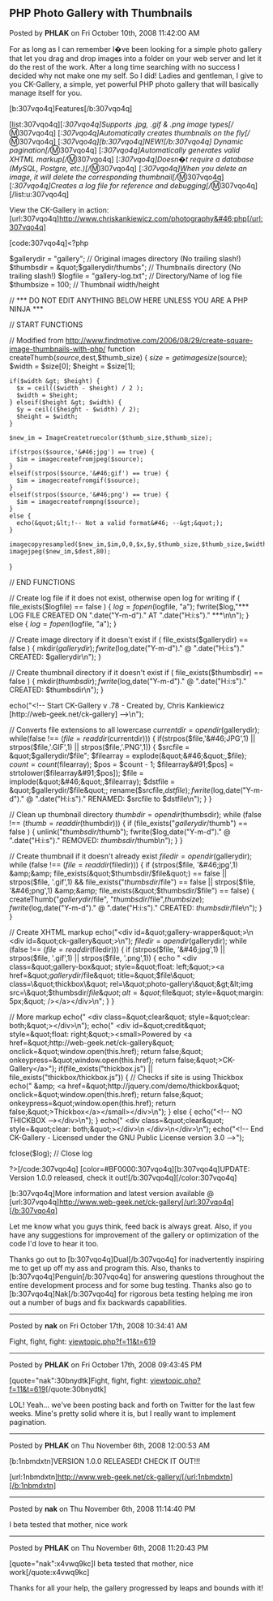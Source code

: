 ## PHP Photo Gallery with Thumbnails
Posted by **PHLAK** on Fri October 10th, 2008 11:42:00 AM

For as long as I can remember I�ve been looking for a simple photo gallery that let you drag and drop images into a folder on your web server and let it do the rest of the work.  After a long time searching with no success I decided why not make one my self.  So I did!  Ladies and gentleman, I give to you CK-Gallery, a simple, yet powerful PHP photo gallery that will basically manage itself for you.

[b:307vqo4q]Features[/b:307vqo4q]

[list:307vqo4q][*:307vqo4q]Supports .jpg, .gif &amp; .png image types[/*:m:307vqo4q]
[*:307vqo4q]Automatically creates thumbnails on the fly[/*:m:307vqo4q]
[*:307vqo4q][b:307vqo4q]NEW![/b:307vqo4q] Dynamic pagination[/*:m:307vqo4q]
[*:307vqo4q]Automatically generates valid XHTML markup[/*:m:307vqo4q]
[*:307vqo4q]Doesn�t require a database (MySQL, Postgre, etc.)[/*:m:307vqo4q]
[*:307vqo4q]When you delete an image, it will delete the corresponding thumbnail[/*:m:307vqo4q]
[*:307vqo4q]Creates a log file for reference and debugging[/*:m:307vqo4q][/list:u:307vqo4q]

View the CK-Gallery in action: [url:307vqo4q]http://www.chriskankiewicz.com/photography&#46;php[/url:307vqo4q]

[code:307vqo4q]&lt;?php

  $gallerydir = &quot;gallery&quot;;            // Original images directory (No trailing slash!)
  $thumbsdir  = &quot;$gallerydir/thumbs&quot;; // Thumbnails directory (No trailing slash!)
  $logfile    = &quot;gallery-log&#46;txt&quot;;    // Directory/Name of log file 
  $thumbsize  = 100;                  // Thumbnail width/height


  // *** DO NOT EDIT ANYTHING BELOW HERE UNLESS YOU ARE A PHP NINJA ***


  // START FUNCTIONS

  // Modified from http://www.findmotive.com/2006/08/29/create-square-image-thumbnails-with-php/
  function createThumb($source,$dest,$thumb_size) {
    $size = getimagesize($source);
    $width = $size&#91;0&#93;;
    $height = $size&#91;1&#93;;

    if($width &gt; $height) {
      $x = ceil(($width - $height) / 2 );
      $width = $height;
    } elseif($height &gt; $width) {
      $y = ceil(($height - $width) / 2);
      $height = $width;
    }

    $new_im = ImageCreatetruecolor($thumb_size,$thumb_size);

    if(strpos($source,'&#46;jpg') == true) {
      $im = imagecreatefromjpeg($source);
    }
    elseif(strpos($source,'&#46;gif') == true) {
      $im = imagecreatefromgif($source);
    }
    elseif(strpos($source,'&#46;png') == true) {
      $im = imagecreatefrompng($source);
    }
    else {
      echo(&quot;&lt;!-- Not a valid format&#46; --&gt;&quot;);
    }

    imagecopyresampled($new_im,$im,0,0,$x,$y,$thumb_size,$thumb_size,$width,$height);
    imagejpeg($new_im,$dest,80);
  }

  // END FUNCTIONS
  

  // Create log file if it does not exist, otherwise open log for writing
  if ( file_exists($logfile) == false ) {
    $log = fopen($logfile, &quot;a&quot;);
    fwrite($log,&quot;*** LOG FILE CREATED ON &quot;&#46;date(&quot;Y-m-d&quot;)&#46;&quot; AT &quot;&#46;date(&quot;H&#58;i&#58;s&quot;)&#46;&quot; ***\n\n&quot;);
  }
  else {
    $log = fopen($logfile, &quot;a&quot;);
  }

  // Create image directory if it doesn't exist
  if ( file_exists($gallerydir) == false ) {
    mkdir($gallerydir);
    fwrite($log,date(&quot;Y-m-d&quot;)&#46;&quot; @ &quot;&#46;date(&quot;H&#58;i&#58;s&quot;)&#46;&quot;  CREATED&#58; $gallerydir\n&quot;);
  }

  // Create thumbnail directory if it doesn't exist
  if ( file_exists($thumbsdir) == false ) {
    mkdir($thumbsdir);
    fwrite($log,date(&quot;Y-m-d&quot;)&#46;&quot; @ &quot;&#46;date(&quot;H&#58;i&#58;s&quot;)&#46;&quot;  CREATED&#58; $thumbsdir\n&quot;);
  }

  echo(&quot;&lt;!-- Start CK-Gallery v &#46;78 - Created by, Chris Kankiewicz &#91;http&#58;//web-geek&#46;net/ck-gallery&#93; --&gt;\n&quot;);

  // Converts file extensions to all lowercase
  $currentdir = opendir($gallerydir);
  while(false !== ($file = readdir($currentdir))) {
    if(strpos($file,'&#46;JPG',1) || strpos($file,'&#46;GIF',1) || strpos($file,'&#46;PNG',1)) {
      $srcfile = &quot;$gallerydir/$file&quot;;
      $filearray = explode(&quot;&#46;&quot;,$file);
      $count = count($filearray);
      $pos = $count - 1;
      $filearray&#91;$pos&#93; = strtolower($filearray&#91;$pos&#93;);
      $file = implode(&quot;&#46;&quot;,$filearray);
      $dstfile = &quot;$gallerydir/$file&quot;;
      rename($srcfile,$dstfile);
      fwrite($log,date(&quot;Y-m-d&quot;)&#46;&quot; @ &quot;&#46;date(&quot;H&#58;i&#58;s&quot;)&#46;&quot;  RENAMED&#58; $srcfile to $dstfile\n&quot;);
    }
  }

  // Clean up thumbnail directory
  $thumbdir = opendir($thumbsdir);
  while (false !== ($thumb = readdir($thumbdir))) {
    if (file_exists(&quot;$gallerydir/$thumb&quot;) == false ) {
      unlink(&quot;$thumbsdir/$thumb&quot;);
      fwrite($log,date(&quot;Y-m-d&quot;)&#46;&quot; @ &quot;&#46;date(&quot;H&#58;i&#58;s&quot;)&#46;&quot;  REMOVED&#58; $thumbsdir/$thumb\n&quot;);
    }
  }

  // Create thumbnail if it doesn't already exist
  $filedir = opendir($gallerydir);
  while (false !== ($file = readdir($filedir))) {
    if (strpos($file, '&#46;jpg',1) &amp;&amp; file_exists(&quot;$thumbsdir/$file&quot;) == false || strpos($file, '&#46;gif',1) &amp;&amp; file_exists(&quot;$thumbsdir/$file&quot;) == false || strpos($file, '&#46;png',1) &amp;&amp; file_exists(&quot;$thumbsdir/$file&quot;) == false) {
      createThumb(&quot;$gallerydir/$file&quot;, &quot;$thumbsdir/$file&quot;,$thumbsize);
      fwrite($log,date(&quot;Y-m-d&quot;)&#46;&quot; @ &quot;&#46;date(&quot;H&#58;i&#58;s&quot;)&#46;&quot;  CREATED&#58; $thumbsdir/$file\n&quot;);
    }
  }

  // Create XHTML markup
  echo(&quot;&lt;div id=\&quot;gallery-wrapper\&quot;&gt;\n  &lt;div id=\&quot;ck-gallery\&quot;&gt;\n&quot;);
  $filedir = opendir($gallerydir);
  while (false !== ($file = readdir($filedir))) {
    if (strpos($file, '&#46;jpg',1) || strpos($file, '&#46;gif',1) || strpos($file, '&#46;png',1)) {
      echo &quot;    &lt;div class=\&quot;gallery-box\&quot; style=\&quot;float&#58; left;\&quot;&gt;&lt;a href=\&quot;$gallerydir/$file\&quot; title=\&quot;$file\&quot; class=\&quot;thickbox\&quot; rel=\&quot;photo-gallery\&quot;&gt;&lt;img src=\&quot;$thumbsdir/$file\&quot; alt=\&quot;$file\&quot; style=\&quot;margin&#58; 5px;\&quot; /&gt;&lt;/a&gt;&lt;/div&gt;\n&quot;;
    }
  }
  
  // More markup
  echo(&quot;    &lt;div class=\&quot;clear\&quot; style=\&quot;clear&#58; both;\&quot;&gt;&lt;/div&gt;\n&quot;);
  echo(&quot;    &lt;div id=\&quot;credit\&quot; style=\&quot;float&#58; right;\&quot;&gt;&lt;small&gt;Powered by &lt;a href=\&quot;http&#58;//web-geek&#46;net/ck-gallery\&quot; onclick=\&quot;window&#46;open(this&#46;href); return false;\&quot; onkeypress=\&quot;window&#46;open(this&#46;href); return false;\&quot;&gt;CK-Gallery&lt;/a&gt;&quot;);
  if(file_exists(&quot;thickbox&#46;js&quot;) || file_exists(&quot;thickbox/thickbox&#46;js&quot;)) { // Checks if site is using Thickbox
    echo(&quot; &amp;amp; &lt;a href=\&quot;http&#58;//jquery&#46;com/demo/thickbox\&quot; onclick=\&quot;window&#46;open(this&#46;href); return false;\&quot; onkeypress=\&quot;window&#46;open(this&#46;href); return false;\&quot;&gt;Thickbox&lt;/a&gt;&lt;/small&gt;&lt;/div&gt;\n&quot;);
  }
  else {
    echo(&quot;&lt;!-- NO THICKBOX --&gt;&lt;/div&gt;\n&quot;);
  }
  echo(&quot;    &lt;div class=\&quot;clear\&quot; style=\&quot;clear&#58; both;\&quot;&gt;&lt;/div&gt;\n  &lt;/div&gt;\n&lt;/div&gt;\n&quot;);
  echo(&quot;&lt;!-- End CK-Gallery - Licensed under the GNU Public License version 3&#46;0 --&gt;&quot;);

  fclose($log); // Close log
  
?&gt;[/code:307vqo4q]
[color=#BF0000:307vqo4q][b:307vqo4q]UPDATE: Version 1.0.0 released, check it out![/b:307vqo4q][/color:307vqo4q]

[b:307vqo4q]More information and latest version available @ [url:307vqo4q]http://www.web-geek.net/ck-gallery[/url:307vqo4q][/b:307vqo4q]

Let me know what you guys think, feed back is always great.  Also, if you have any suggestions for improvement of the gallery or optimization of the code I'd love to hear it too.

Thanks go out to [b:307vqo4q]Dual[/b:307vqo4q] for inadvertently inspiring me to get up off my ass and program this.  Also, thanks to [b:307vqo4q]Penguin[/b:307vqo4q] for answering questions throughout the entire development process and for some bug testing.  Thanks also go to [b:307vqo4q]Nak[/b:307vqo4q] for rigorous beta testing helping me iron out a number of bugs and fix backwards capabilities.

--------------------------------------------------------------------------------

Posted by **nak** on Fri October 17th, 2008 10:34:41 AM

Fight, fight, fight: <!-- l --><a class="postlink-local" href="http://www.phx2600.org/forum/viewtopic.php?f=11&amp;t=619">viewtopic.php?f=11&amp;t=619</a><!-- l -->

--------------------------------------------------------------------------------

Posted by **PHLAK** on Fri October 17th, 2008 09:43:45 PM

[quote=&quot;nak&quot;:30bnydtk]Fight, fight, fight: <!-- l --><a class="postlink-local" href="http://www.phx2600.org/forum/viewtopic.php?f=11&amp;t=619">viewtopic.php?f=11&amp;t=619</a><!-- l -->[/quote:30bnydtk]

LOL!  Yeah... we've been posting back and forth on Twitter for the last few weeks.  Mine's pretty solid where it is, but I really want to implement pagination.

--------------------------------------------------------------------------------

Posted by **PHLAK** on Thu November 6th, 2008 12:00:53 AM

[b:1nbmdxtn]VERSION 1.0.0 RELEASED!  CHECK IT OUT!!!

[url:1nbmdxtn]http://www.web-geek.net/ck-gallery/[/url:1nbmdxtn][/b:1nbmdxtn]

--------------------------------------------------------------------------------

Posted by **nak** on Thu November 6th, 2008 11:14:40 PM

I beta tested that mother, nice work

--------------------------------------------------------------------------------

Posted by **PHLAK** on Thu November 6th, 2008 11:20:43 PM

[quote=&quot;nak&quot;:x4vwq9kc]I beta tested that mother, nice work[/quote:x4vwq9kc]

Thanks for all your help, the gallery progressed by leaps and bounds with it!
